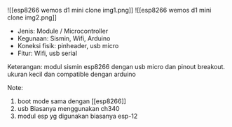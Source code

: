 ![[esp8266 wemos d1 mini clone img1.png]]
![[esp8266 wemos d1 mini clone img2.png]]

- Jenis: Module / Microcontroller 
- Kegunaan: Sismin, Wifi, Arduino
- Koneksi fisik: pinheader, usb micro
- Fitur: Wifi, usb serial

Keterangan:
modul sismin esp8266 dengan usb micro dan pinout breakout. ukuran kecil dan compatible dengan arduino

Note:
1. boot mode sama dengan [[esp8266]]
2. usb Biasanya menggunakan ch340
3. modul esp yg digunakan biasanya esp-12